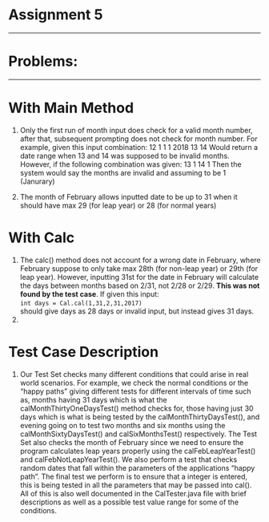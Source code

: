 # Assignment 5
-------------------------------------------------------------
# Problems:
------------------------------------------------------------
# With Main Method
1. Only the first run of month input does check for a valid month number, after that, subsequent prompting does not check for month number. For example, given this input combination:
12
1
1
1
2018
13
14
Would return a date range when 13 and 14 was supposed to be invalid months. However, if the following combination was given:
13
1
14
1
Then the system would say the months are invalid and assuming to be 1 (Janurary)

2. The month of February allows inputted date to be up to 31 when it should have max 29 (for leap year) or 28 (for normal years)

# With Calc
1. The calc() method does not account for a wrong date in February, where February suppose to only take max 28th (for non-leap year) or 29th (for leap year). However, inputting 31st for the date in February will calculate the days between months based on 2/31, not 2/28 or 2/29. **This was not found by the test case**. If given this input:<br>
<code>int days = Cal.cal(1,31,2,31,2017)</code><br>
should give days as 28 days or invalid input, but instead gives 31 days.
2. 


# Test Case Description
1. Our Test Set checks many different conditions that could arise in real world scenarios. For example, we check the normal conditions or the “happy paths” giving different tests for different intervals of time such as, months having 31 days which is what the calMonthThirtyOneDaysTest() method checks for, those having just 30 days which is what is being tested by the calMonthThirtyDaysTest(), and evening going on to test two months and six months using the calMonthSixtyDaysTest() and calSixMonthsTest() respectively. The Test Set also checks the month of February since we need to ensure the program calculates leap years properly using the calFebLeapYearTest() and calFebNotLeapYearTest(). We also perform a test that checks random dates that fall within the parameters of the applications “happy path”. The final test we perform is to ensure that a integer is entered, this is being tested in all the parameters that may be passed into cal(). All of this is also well documented in the CalTester.java file with brief descriptions as well as a possible test value range for some of the conditions.
